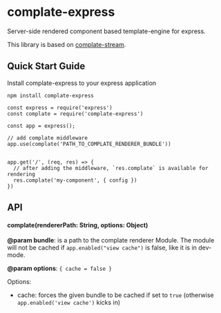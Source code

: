 # complate-express

Server-side rendered component based template-engine for express.

This library is based on [complate-stream](https://github.com/complate/complate-stream).

## Quick Start Guide

Install complate-express to your express application

```
npm install complate-express
```

```
const express = require('express')
const complate = require('complate-express')

const app = express();

// add complate middleware
app.use(complate('PATH_TO_COMPLATE_RENDERER_BUNDLE'))


app.get('/', (req, res) => {
  // after adding the middleware, `res.complate` is available for rendering
  res.complate('my-component', { config })
})
```

## API

#### complate(rendererPath: String, options: Object)

**@param bundle**: is a path to the complate renderer Module.
The module will not be cached if `app.enabled("view cache")` is false, like it is in dev-mode.

**@param options**: `{ cache = false }`

Options:

- cache: forces the given bundle to be cached if set to `true` (otherwise `app.enabled('view cache')` kicks in)
